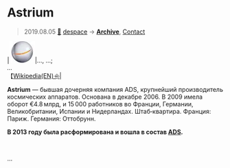 # Astrium
> 2019.08.05 [🚀](../../index/index.md) [despace](../index.md) → **[Archive](faq.md)**, [Contact](../contact.md)

|[![](../f/contact/a/astrium_logo1_thumb.webp)](../f/contact/a/astrium_logo1.webp)|…, …;<br> *…*<br> 【[Wikipedia(EN) ⎆](https://en.wikipedia.org/wiki/Astrium)|

**Astrium** — бывшая дочерняя компания ADS, крупнейший производитель космических аппаратов. Основана в декабре 2006. В 2009 имела оборот €4.8 млрд, и 15 000 работников во Франции, Германии, Великобритании, Испании и Нидерландах.  Штаб‑квартира. Франция: Париж. Германия: Оттобрунн.

**В 2013 году была расформирована и вошла в состав [ADS](ads.md).**

<p style="page-break-after:always"> </p>

…
